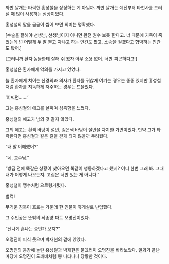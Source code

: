 까만 날개는 타락한 홍성철을 상징하는 게 아닐까. 까만 날개는 예전부터 타천사를 드러낼 때 많이 사용하는 심상이었다.

홍성철의 말을 곰곰이 씹어 보면 의미는 명확했다.

[수술을 잘해야 선생님, 선생님이지 아니면 완전 원수 보듯 한다고. 너 때문에 가족이 죽었는데 넌 어떻게 두 발 뻗고 자냐고 하는 인간도 봤고. 소송을 걸겠다고 협박하는 인간도 봤어.]

[그러니까 환자 놈들한테 잘해 줘 봤자 아무 소용 없어. 너만 피곤하다고!]

홍성철은 환자에게 악의를 가지고 있었다.

늘 환자에게 치이는 신경외과 의사가 환자를 귀찮게 여기는 경우는 종종 있지만 홍성철처럼 환자를 지독하게 저주하는 경우는 드물었다.

‘어쩌면…….’

그는 홍성철의 에고를 살피며 섬뜩함을 느꼈다.

홍성철의 에고가 남의 것 같지 않았다.

그의 에고는 흰색 바탕이 절반, 검은색 바탕이 절반을 차지한 가면이었다. 만약 그가 타락한다면 홍성철과 같은 길을 걷게 되지 않을까 두려웠다.

“내 말 이해했어?”

“네, 교수님.”

“방금 전에 똑같은 상황이 찾아오면 똑같이 행동하겠다고 했지? 어디 한번 그래 봐. 그때 내가 어떻게 나오는지. 고집은 너만 있는 게 아니다.”

홍성철이 맹수처럼 으르렁거렸다.

벌컥!

무거운 침묵이 흐르는 가운데 한 인물이 휴게실로 난입했다.

그 주인공은 뜻밖의 뇌종양 파트 오명진이었다.

“신나게 혼나는 중인가 보지?”

오명진이 피식 웃으며 박재현의 곁에 앉았다.

오명진의 등장에 놀란 홍성철과 박재현은 물끄러미 오명진을 바라보았다. 일과가 끝난 마당에 오명진이 도깨비처럼 뿅 나타나니 당황한 것이다.